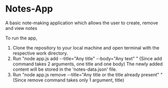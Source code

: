 # Notes-App
A basic note-making application which allows the user to create, remove and view notes




To run the app,
1. Clone the repository to your local machine and open terminal with the respective work directory.
2. Run "node app.js add --title="Any title" --body="Any text" " (Since add command takes 2 arguments, one title and one body)
    The newly added content will be stored in the 'notes-data.json' file.
3. Run "node app.js remove --title="Any title or the title already present" " (Since remove command takes only 1 argument, title)
